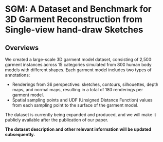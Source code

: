 # SGM: A Dataset and Benchmark for 3D Garment Reconstruction from Single-view hand-draw Sketches

## Overviews
We created a large-scale 3D garment model dataset, consisting of 2,500 garment instances across 15 categories simulated from 800 human body models with different shapes.
Each garment model includes two types of annotations:
- Renderings from 36 perspectives: sketches, contours, silhouettes, depth maps, and normal maps, resulting in a total of 180 renderings per garment model.
- Spatial sampling points and UDF (Unsigned Distance Function) values from each sampling point to the surface of the garment model.

The dataset is currently being expanded and produced, and we will make it publicly available after the publication of our paper.

**The dataset description and other relevant information will be updated subsequently.**
